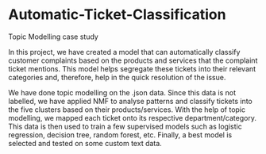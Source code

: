 # Automatic-Ticket-Classification
Topic Modelling case study 

In this project, we have created a model that can automatically classify customer complaints based on the products and services that the complaint ticket mentions. This model helps segregate these tickets into their relevant categories and, therefore, help in the quick resolution of the issue.

We have done topic modelling on the .json data. Since this data is not labelled, we have applied NMF to analyse patterns and classify tickets into the five clusters based on their products/services. With the help of topic modelling, we mapped each ticket onto its respective department/category. This data is then used to train a few supervised models such as logistic regression, decision tree, random forest, etc. Finally, a best model is selected and tested on some custom text data.
